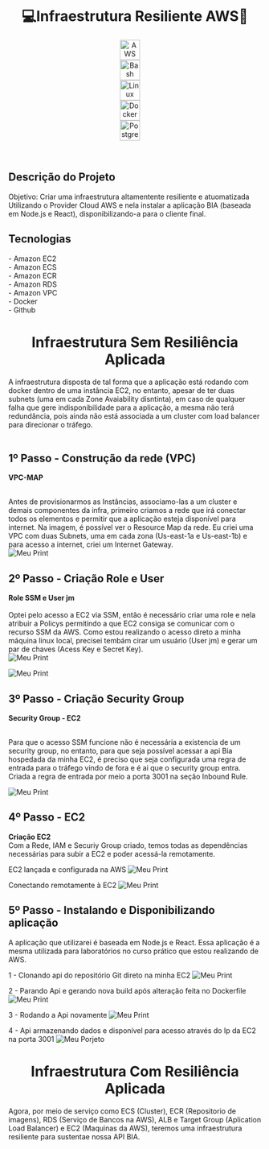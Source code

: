 <h1 align="center">💻Infraestrutura Resiliente AWS🚀</h1>
<!--<div align="center">--!>

<p align="center" >
    <img 
        alt="AWS"
        title="AWS" 
        width="40px" 
        style="display: block; margin: auto; padding-right: 20px;" 
        src="https://cdn.jsdelivr.net/gh/devicons/devicon@latest/icons/amazonwebservices/amazonwebservices-original-wordmark.svg"/>          
    <img 
        alt="Bash" 
        title="Bash"
        width="40px" 
        style="display: block; margin: auto; padding-right: 20px;" 
        src="https://cdn.jsdelivr.net/gh/devicons/devicon@latest/icons/bash/bash-plain.svg"/>
    <img 
        alt="Linux" 
        title="Linux"
        width="40px" 
        style="display: block; margin: auto; padding-right: 20px;" 
        src="https://cdn.jsdelivr.net/gh/devicons/devicon@latest/icons/linux/linux-original.svg"/>
    <img 
        alt="Docker"
        title="Docker" 
        width="40px" 
        style="display: block; margin: auto; padding-right: 20px;" 
        src="https://cdn.jsdelivr.net/gh/devicons/devicon@latest/icons/docker/docker-original.svg"/>
    <img 
        alt="Postgresql" 
        title="Postgresql"
        width="40px" 
        style="display: block; margin: auto; padding-right: 20px;" 
        src="https://cdn.jsdelivr.net/gh/devicons/devicon@latest/icons/postgresql/postgresql-plain-wordmark.svg"/>
</p><br/>

<h2> Descrição do Projeto </h2>

Objetivo: Criar uma infraestrutura altamentente resiliente e atuomatizada Utilizando o Provider Cloud AWS e nela instalar a aplicação BIA (baseada em Node.js e React), disponibilizando-a para o cliente final. </a>

<div>
  <h2> Tecnologias </h2>
  - Amazon EC2 <br>
  - Amazon ECS <br>
  - Amazon ECR <br>
  - Amazon RDS <br>
  - Amazon VPC <br>
  - Docker <br>
  - Github <br>

  <h1 align="center">Infraestrutura Sem Resiliência Aplicada</h1>
<!--<div align="center">--!>

A infraestrutura disposta de tal forma que a aplicação está rodando com docker dentro de uma instância EC2, no entanto, apesar de ter duas subnets (uma em cada Zone Avaiability disntinta), em caso de qualquer falha que gere indisponibilidade para a aplicação, a mesma não terá redundância, pois ainda não está associada a um cluster com load balancer para direcionar o tráfego. <br><br>
<h2>1º Passo - Construção da rede (VPC)</h2>
<b> VPC-MAP </b> <br><br>

Antes de provisionarmos as Instâncias, associamo-las a um cluster e demais componentes da infra, primeiro criamos a rede que irá conectar todos os elementos e permitir que a aplicação esteja disponível para internet. Na imagem, é possível ver o Resource Map da rede. Eu criei uma VPC com duas Subnets, uma em cada zona (Us-east-1a e Us-east-1b) e para acesso a internet, criei um Internet Gateway.
<br>
![Meu Print](https://github.com/JM-Spinelli/Minhas-Imagens/raw/main/VPC.png)

<h2>2º Passo - Criação Role e User</h2>

<b> Role SSM e User jm </b> <br><br>
Optei pelo acesso a EC2 via SSM, então é necessário criar uma role e nela atribuir a Policys permitindo a que EC2 consiga se comunicar com o recurso SSM da AWS. Como estou realizando o acesso direto a minha máquina linux local, precisei tembám cirar um usuário (User jm) e gerar um par de chaves (Acess Key e Secret Key). 
<br>
![Meu Print](https://github.com/JM-Spinelli/Minhas-Imagens/raw/main/Role-ssm.png)

![Meu Print](https://github.com/JM-Spinelli/Minhas-Imagens/raw/main/User-And-AcessKey.png)

<h2>3º Passo - Criação Security Group</h2>
<b>Security Group - EC2</b> <br><br>

Para que o acesso SSM funcione não é necessária a existencia de um security group, no entanto, para que seja possível acessar a api Bia hospedada da minha EC2, é preciso que seja configurada uma regra de entrada para o tráfego vindo de fora e é ai que o security group entra. Criada a regra de entrada por meio a porta 3001 na seção Inbound Rule. 

![Meu Print](https://github.com/JM-Spinelli/Minhas-Imagens/raw/main/Security-group-Inbound.png)

<h2>4º Passo - EC2 </h2>

<b>Criação EC2</b> <br>
Com a Rede, IAM e Securiy Group criado, temos todas as dependências necessárias para subir a EC2 e poder acessá-la remotamente. <br>

EC2 lançada e configurada na AWS
![Meu Print](https://github.com/JM-Spinelli/Minhas-Imagens/blob/main/EC2.png)

Conectando remotamente à EC2
![Meu Print](https://github.com/JM-Spinelli/Minhas-Imagens/raw/main/Acessando-ec2-diretamente.png)

<h2>5º Passo - Instalando e Disponibilizando aplicação</h2>

A aplicação que utilizarei é baseada em Node.js e React. Essa aplicação é a mesma utilizada para laboratórios no curso prático que estou realizando de AWS. 

1 - Clonando api do repositório Git direto na minha EC2
![Meu Print](https://github.com/JM-Spinelli/Minhas-Imagens/raw/main/Clone-Projeto-Bia.png)

2 - Parando Api e gerando nova build após alteração feita no Dockerfile
![Meu Print](https://github.com/JM-Spinelli/Minhas-Imagens/raw/main/Stop-Projeto-v.png)

3 - Rodando a Api novamente
![Meu Print](https://github.com/JM-Spinelli/Minhas-Imagens/raw/main/Api-up-novamente.png)

4 - Api armazenando dados e disponível para acesso através do Ip da EC2 na porta 3001
![Meu Porjeto](https://github.com/JM-Spinelli/Minhas-Imagens/raw/main/BIA.png)

<h1 align="center">Infraestrutura Com Resiliência Aplicada</h1>
<!--<div align="center">--!>
Agora, por meio de serviço como ECS (Cluster), ECR (Repositorio de imagens), RDS (Serviço de Bancos na AWS), ALB e Target Group (Aplication Load Balancer) e EC2 (Maquinas da AWS), teremos uma infraestrutura resiliente para sustentae nossa API BIA.<br><br>


